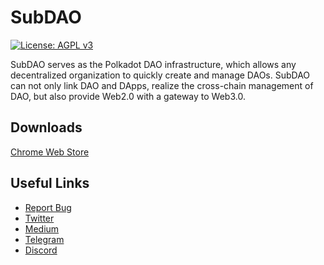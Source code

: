 # SubDAO
[![License: AGPL v3](https://img.shields.io/badge/License-AGPL%20v3-blue.svg)](https://www.gnu.org/licenses/agpl-3.0)

SubDAO serves as the Polkadot DAO infrastructure, which allows any decentralized organization to quickly create and manage DAOs. SubDAO can not only link DAO and DApps, realize the cross-chain management of DAO, but also provide Web2.0 with a gateway to Web3.0.

## Downloads

[Chrome Web Store](https://chrome.google.com/webstore/detail/subdao/mdjleeiifigofkgmmandpmfejhpaaaee)

## Useful Links

- [Report Bug](https://github.com/SubDAO-Network/daowallet/issues)
- [Twitter](https://twitter.com/subdao_network)
- [Medium](https://medium.com/@subdao)
- [Telegram](https://t.me/subdao)
- [Discord](https://discord.com/invite/Z8jtYqWbbN)
